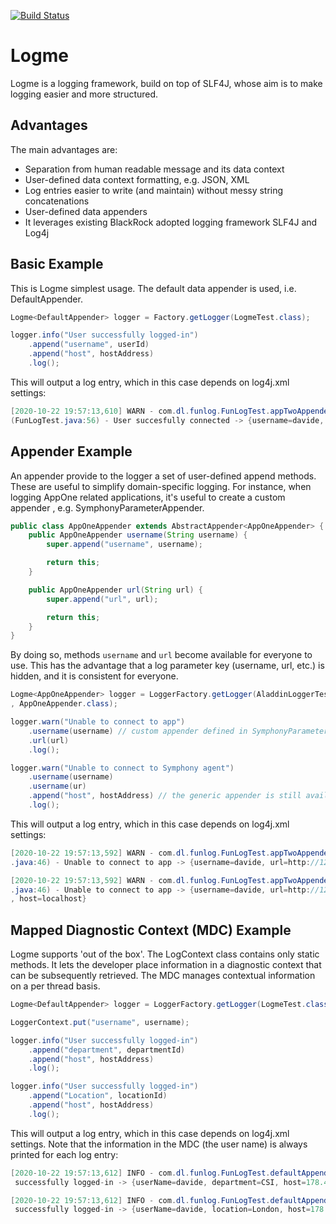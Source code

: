 [![Build Status](http://ebslinbeta.dev.blackrock.com:8080/buildStatus/icon?job=adt/aladdin-logger/master&build=2)](http://ebslinbeta.dev.blackrock.com:8080/job/adt/job/aladdin-logger/job/master/2/)

# Logme

Logme is a logging framework, build on top of SLF4J, whose aim is to make logging easier and more structured.

## Advantages
The main advantages are:

* Separation from human readable message and its data context
* User-defined data context formatting, e.g. JSON, XML
* Log entries easier to write (and maintain) without messy string concatenations
* User-defined data appenders
* It leverages existing BlackRock adopted logging framework SLF4J and Log4j

## Basic Example
This is Logme simplest usage. The default data appender is used, i.e. DefaultAppender.

```java
Logme<DefaultAppender> logger = Factory.getLogger(LogmeTest.class);

logger.info("User successfully logged-in")
    .append("username", userId)
    .append("host", hostAddress)
    .log();
```

This will output a log entry, which in this case depends on log4j.xml settings:

```java
[2020-10-22 19:57:13,610] WARN - com.dl.funlog.FunLogTest.appTwoAppenderWarnTest
(FunLogTest.java:56) - User succesfully connected -> {username=davide, host=127.0.0.1}
```

## Appender Example
An appender provide to the logger a set of user-defined append methods. These are useful to simplify domain-specific logging.
For instance, when logging AppOne related applications, it's useful to create a custom
 appender
, e.g. SymphonyParameterAppender.

```java
public class AppOneAppender extends AbstractAppender<AppOneAppender> {
    public AppOneAppender username(String username) {
        super.append("username", username);

        return this;
    }

    public AppOneAppender url(String url) {
        super.append("url", url);

        return this;
    }
}
```

By doing so, methods `username` and `url` become available for everyone to use. This has the advantage that a log parameter key
(username, url, etc.) is hidden, and it is consistent for everyone.

```java
Logme<AppOneAppender> logger = LoggerFactory.getLogger(AladdinLoggerTest.class
, AppOneAppender.class);

logger.warn("Unable to connect to app")
    .username(username) // custom appender defined in SymphonyParameterAppender
    .url(url)
    .log();

logger.warn("Unable to connect to Symphony agent")
    .username(username)
    .username(ur)
    .append("host", hostAddress) // the generic appender is still available
    .log();
```

This will output a log entry, which in this case depends on log4j.xml settings:

```java
[2020-10-22 19:57:13,592] WARN - com.dl.funlog.FunLogTest.appTwoAppenderInfo(FunLogTest
.java:46) - Unable to connect to app -> {username=davide, url=http://127.0.0.1/appOne}

[2020-10-22 19:57:13,592] WARN - com.dl.funlog.FunLogTest.appTwoAppenderInfo(FunLogTest
.java:46) - Unable to connect to app -> {username=davide, url=http://127.0.0.1/appOne
, host=localhost}
```

## Mapped Diagnostic Context (MDC) Example
Logme supports 'out of the box'. The LogContext class contains only static methods. It lets the developer place information in a
diagnostic context that can be subsequently retrieved. The MDC manages contextual information on a per thread basis.

```java
Logme<DefaultAppender> logger = LoggerFactory.getLogger(LogmeTest.class);

LoggerContext.put("username", username);

logger.info("User successfully logged-in")
    .append("department", departmentId)
    .append("host", hostAddress)
    .log();

logger.info("User successfully logged-in")
    .append("Location", locationId)
    .append("host", hostAddress)
    .log();
```

This will output a log entry, which in this case depends on log4j.xml settings. Note that the information in the MDC (the user name) 
is always printed for each log entry:

```java
[2020-10-22 19:57:13,612] INFO - com.dl.funlog.FunLogTest.defaultAppenderInfo(FunLogTest.java:31) - User
 successfully logged-in -> {userName=davide, department=CSI, host=178.45.59.123}

[2020-10-22 19:57:13,612] INFO - com.dl.funlog.FunLogTest.defaultAppenderInfo(FunLogTest.java:31)- User
 successfully logged-in -> {userName=davide, location=London, host=178.45.59.123}
```